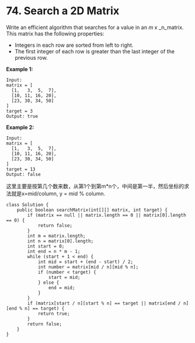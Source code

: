 # 74. Search a 2D Matrix

Write an efficient algorithm that searches for a value in an _m_ x _n_matrix. This matrix has the following properties:

* Integers in each row are sorted from left to right.
* The first integer of each row is greater than the last integer of the previous row.

**Example 1:**

```text
Input:
matrix = [
  [1,   3,  5,  7],
  [10, 11, 16, 20],
  [23, 30, 34, 50]
]
target = 3
Output: true
```

**Example 2:**

```text
Input:
matrix = [
  [1,   3,  5,  7],
  [10, 11, 16, 20],
  [23, 30, 34, 50]
]
target = 13
Output: false
```

这里主要是按第几个数来数，从第1个到第m\*n个，中间是第一半，然后坐标的求法就是x=mid/column, y = mid % column.

```text
class Solution {
    public boolean searchMatrix(int[][] matrix, int target) {
        if (matrix == null || matrix.length == 0 || matrix[0].length == 0) {
            return false;
        }
        int m = matrix.length;
        int n = matrix[0].length;
        int start = 0;
        int end = n * m - 1;
        while (start + 1 < end) {
            int mid = start + (end - start) / 2;
            int number = matrix[mid / n][mid % n];
            if (number < target) {
                start = mid;
            } else {
                end = mid;
            }
        }
        if (matrix[start / n][start % n] == target || matrix[end / n][end % n] == target) {
            return true;
        }
        return false;
    }
}
```

